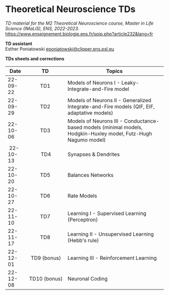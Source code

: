 # Theoretical Neuroscience TDs

*TD material for the M2 Theoretical Neuroscience course, Master in Life Science (IMaLiS), ENS, 2022-2023.*  
https://www.enseignement.biologie.ens.fr/spip.php?article232&lang=fr

**TD assistant**  
Esther Poniatowski
eponiatowski@clipper.ens.psl.eu

**TDs sheets and corrections**

| Date     |      TD     |  Topics  |
|----------|:-------------:|------|
| 22-09-22 | TD1 | Models of Neurons I - Leaky-Integrate-and-Fire model |
| 22-09-29 | TD2 | Models of Neurons II - Generalized Integrate-and-Fire models (QIF, EIF, adaptative models)  |
| 22-10-06 | TD3 | Models of Neurons III - Conductance-based models (minimal models, Hodgkin-Huxley model, Futz-Hugh Nagumo model)   |
| 22-10-13 | TD4 | Synapses & Dendrites |
| 22-10-20 | TD5 | Balances Networks |
| 22-10-27 | TD6 | Rate Models |
| 22-11-10 | TD7 | Learning I - Supervised Learning (Perceptron) |
| 22-11-17 | TD8 | Learning II - Unsupervised Learning (Hebb's rule) |
| 22-12-01 | TD9 (bonus) | Learning III - Reinforcement Learning |
| 22-12-08 | TD10 (bonus) | Neuronal Coding |


